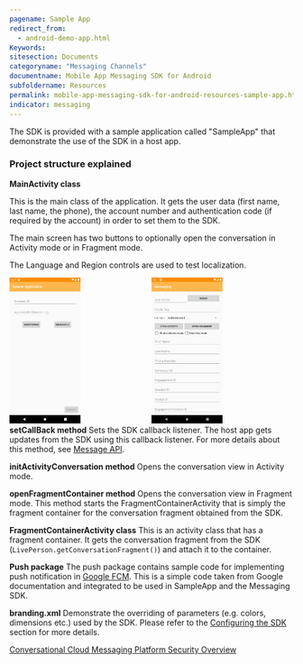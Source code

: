 ```yaml
---
pagename: Sample App
redirect_from:
  - android-demo-app.html
Keywords:
sitesection: Documents
categoryname: "Messaging Channels"
documentname: Mobile App Messaging SDK for Android
subfoldername: Resources
permalink: mobile-app-messaging-sdk-for-android-resources-sample-app.html
indicator: messaging
---
```


The SDK is provided with a sample application called "SampleApp" that demonstrate the use of the SDK in a host app.

### Project structure explained

**MainActivity class**

This is the main class of the application. It gets the user data (first name, last name, the phone),  the account number and authentication code (if required by the account) in order to set them to the SDK.

The main screen has two buttons to optionally open the conversation in Activity mode or in Fragment mode.

The Language and Region controls are used to test localization.

<div style="float: left; width: 50%;">
   <img src="img/sampleapplication.png" alt="" style="width: 50%">
</div>

<div style="float: right; width: 50%;">
   <img src="img/sampleapplication_1.png" alt="" style="width: 50%">
</div>

**setCallBack method** 
Sets the SDK callback listener. The host app gets updates from the SDK using this callback listener. For more details about this method, see [Message API](mobile-app-messaging-sdk-for-android-sdk-apis-messaging-api.html#setcallback).

**initActivityConversation method** 
Opens the conversation view in Activity mode.

**openFragmentContainer method** 
Opens the conversation view in Fragment mode. This method starts the FragmentContainerActivity that is simply the fragment container for the conversation fragment obtained from the SDK.

**FragmentContainerActivity class** 
This is an activity class that has a fragment container. It gets the conversation fragment from the SDK (`LivePerson.getConversationFragment()`) and attach it to the container.

**Push package**
The push package contains sample code for implementing push notification in [Google FCM](https://firebase.google.com/docs/cloud-messaging/). This is a simple code taken from Google documentation and integrated to be used in SampleApp and the Messaging SDK.

**branding.xml**
Demonstrate the overriding of parameters (e.g. colors, dimensions etc.) used by the SDK. Please refer to the [Configuring the SDK](mobile-app-messaging-sdk-for-android-configure-the-android-sdk.html) section for more details.

[Conversational Cloud Messaging Platform Security Overview](https://s3-eu-west-1.amazonaws.com/ce-sr/CA/security/LiveEngage+Messaging+Platform+Security+Overview.pdf)
